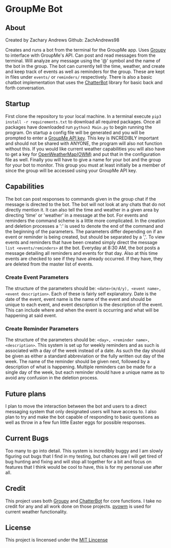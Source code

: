 # GroupMe Bot

## About

Created by Zachary Andrews
Github: ZachAndrews98

Creates and runs a bot from the terminal for the GroupMe app. Uses [Groupy]("https://github.com/rhgrant10/Groupy")
to interface with GroupMe's API. Can post and read messages from the terminal.
Will analyze any message using the '@' symbol and the name of the bot in the
group. The bot can currently tell the time, weather, and create and keep track
of events as well as reminders for the group. These are kept in files under
`events/` or `reminders/` respectively. There is also a basic chatbot
implementation that uses the [ChatterBot]("https://github.com/gunthercox/ChatterBot")
library for basic back and forth conversation.

## Startup

First clone the repository to your local machine. In a terminal execute
`pip3 install -r requirements.txt` to download all required packages. Once all
packages have downloaded run `python3 Main.py` to begin running the program. On
startup a config file will be generated and you will be prompted to enter a
[GroupMe API key]("https://dev.groupme.com/"). This key is INCREDIBLY important
and should not be shared with ANYONE, the program will also not function without
this. If you would like current weather capabilities you will also have to get
a key for [OpenWeatherMap(OWM)]("https://home.openweathermap.org/") and put that
in the configuration file as well. Finally you will have to give a name for your
bot and the group for your bot to monitor. This group you must at least initially
be a member of since the group will be accessed using your GroupMe API key.

## Capabilities

The bot can post responses to commands given in the group chat if the message is
directed to the bot. The bot will not look at any chats that do not directly
mention it. It can also tell the time and weather in a given area by directing
'time' or 'weather' in a message at the bot. For events and reminders the
command scheme is a little more complicated. In the creation and deletion
processes a ':' is used to denote the end of the command and the beginning of
the parameters. The parameters differ depending on if an event or reminder is
being created, but should be separated by a ','. To view events and reminders
that have been created simply direct the message `list <events/reminders>` at
the bot. Everyday at 8:30 AM, the bot posts a message detailing all reminders
and events for that day. Also at this time events are checked to see if they
have already occurred. If they have, they are deleted from the  master list of
events.

### Create Event Parameters

The structure of the parameters should be: `<date>(m/d/y), <event name>, <event description>`.
Each of these is fairly self explanatory. Date is the date of the event, event
name is the name of the event and should be unique to each event, and event
description is the description of the event. This can include where and when the
event is occurring and what will be happening at said event.

### Create Reminder Parameters

The structure of the parameters should be: `<day>, <reminder name>, <description>`.
This system is set up for weekly reminders and as such is associated with a day
of the week instead of a date. As such the day should be given as either a
standard abbreviation or the fully written out day of the week. The name of the
reminder should be given next, followed by a description of what is happening.
Multiple reminders can be made for a single day of the week, but each reminder
should have a unique name as to avoid any confusion in the deletion process.

## Future plans

I plan to move the interaction between the bot and users to a direct messaging
system that only designated users will have access to. I also plan to try and
make the bot capable of responding to basic questions as well as throw in a few
fun little Easter eggs for possible responses.

## Current Bugs

Too many to go into detail. This system is incredibly buggy and I am slowly
figuring out bugs that I find in my testing, but chances are I will get tired of
bug hunting and fixing and will stop all together for a bit and focus on
features that I think would be cool to have, this is for my personal use after
all.

## Credit

This project uses both [Groupy]("https://github.com/rhgrant10/Groupy") and
[ChatterBot]("https://github.com/gunthercox/ChatterBot") for core functions.
I take no credit for any and all work done on those projects. [pyowm]("https://github.com/csparpa/pyowm")
is used for current weather functionality.

## License

This project is lincensed under the [MIT Lincense]("https://opensource.org/licenses/MIT")